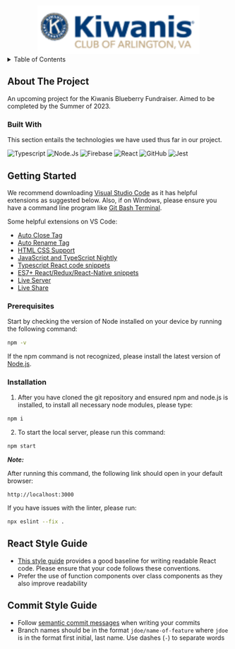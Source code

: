 <!-- PROJECT LOGO -->
<br />
<div align="center">
  <a href="https://rubyforgood.github.io/kiwanis-ctc/">
    <img src="src/images/logo.svg" alt="Logo">
  </a>


</div>
<!-- TABLE OF CONTENTS -->
<details>
  <summary>Table of Contents</summary>
  <ol>
    <li>
      <a href="#about-the-project">About The Project</a>
      <ul>
        <li><a href="#built-with">Built With</a></li>
      </ul>
    </li>
    <li>
      <a href="#getting-started">Getting Started</a>
      <ul>
        <li><a href="#prerequisites">Prerequisites</a></li>
        <li><a href="#installation">Installation</a></li>
      </ul>
    </li>
    <li><a href="#react-style-guide">React Style Guide</a></li>
    <li><a href="#commit-style-guide">Commit Style Guide</a></li>

    Updates
  </ol>
</details>


<!-- ABOUT THE PROJECT -->

## About The Project

An upcoming project for the Kiwanis Blueberry Fundraiser. Aimed to be completed by the Summer of 2023.

### Built With

This section entails the technologies we have used thus far in our project.

![Typescript](https://img.shields.io/badge/TypeScript-007ACC?style=for-the-badge&logo=typescript&logoColor=white)
![Node.Js](https://img.shields.io/badge/Node.js-43853D?style=for-the-badge&logo=node.js&logoColor=white)
![Firebase](https://img.shields.io/badge/Firebase-039BE5?style=for-the-badge&logo=Firebase&logoColor=white)
![React](https://img.shields.io/badge/react-%2320232a.svg?style=for-the-badge&logo=react&logoColor=%2361DAFB)
![GitHub](https://img.shields.io/badge/github-%23121011.svg?style=for-the-badge&logo=github&logoColor=white)
![Jest](https://img.shields.io/badge/-jest-%23C21325?style=for-the-badge&logo=jest&logoColor=white)

<!-- GETTING STARTED -->

## Getting Started

We recommend downloading [Visual Studio Code](https://code.visualstudio.com/download) as it has helpful extensions as suggested below. Also, if on Windows, please ensure you have a command line program like [Git Bash Terminal](https://git-scm.com/downloads).

Some helpful extensions on VS Code:

- [Auto Close Tag](https://marketplace.visualstudio.com/items?itemName=formulahendry.auto-close-tag)
- [Auto Rename Tag](https://marketplace.visualstudio.com/items?itemName=formulahendry.auto-rename-tag)
- [HTML CSS Support](https://marketplace.visualstudio.com/items?itemName=ecmel.vscode-html-css)
- [JavaScript and TypeScript Nightly](https://marketplace.visualstudio.com/items?itemName=ms-vscode.vscode-typescript-next)
- [Typescript React code snippets](https://marketplace.visualstudio.com/items?itemName=infeng.vscode-react-typescript)
- [ES7+ React/Redux/React-Native snippets](https://marketplace.visualstudio.com/items?itemName=dsznajder.es7-react-js-snippets)
- [Live Server](https://marketplace.visualstudio.com/items?itemName=ritwickdey.LiveServer)
- [Live Share](https://marketplace.visualstudio.com/items?itemName=MS-vsliveshare.vsliveshare)

### Prerequisites

Start by checking the version of Node installed on your device by running the following command:

```bash
npm -v
```

If the npm command is not recognized, please install the latest version of [Node.js](https://nodejs.org/en/download/).

### Installation

1. After you have cloned the git repository and ensured npm and node.js is installed, to install all necessary node modules, please type:

```bash
npm i
```

2. To start the local server, please run this command:

```bash
npm start
```

**_Note:_**

After running this command, the following link should open in your default browser:

```
http://localhost:3000
```

If you have issues with the linter, please run:

```bash
npx eslint --fix .
```

## React Style Guide 
* [This style guide](https://css-tricks.com/react-code-style-guide/) provides a good baseline for writing readable React code. Please ensure that your code follows these conventions.
* Prefer the use of function components over class components as they also improve readability

## Commit Style Guide
* Follow [semantic commit messages](https://gist.github.com/joshbuchea/6f47e86d2510bce28f8e7f42ae84c716) when writing your commits
* Branch names should be in the format `jdoe/name-of-feature` where `jdoe` is in the format first initial, last name. Use dashes (`-`) to separate words

